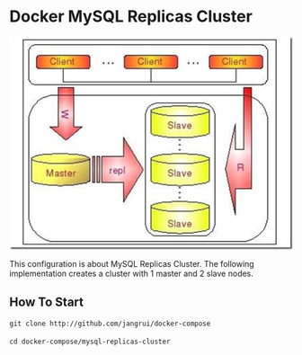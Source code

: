 # Docker MySQL Replicas Cluster

![MySQL Replicas Cluster](mysql-replicas-cluster.png)

This configuration is about MySQL Replicas Cluster. The following implementation
creates a cluster with 1 master and 2 slave nodes.

## How To Start

```
git clone http://github.com/jangrui/docker-compose

cd docker-compose/mysql-replicas-cluster
```
